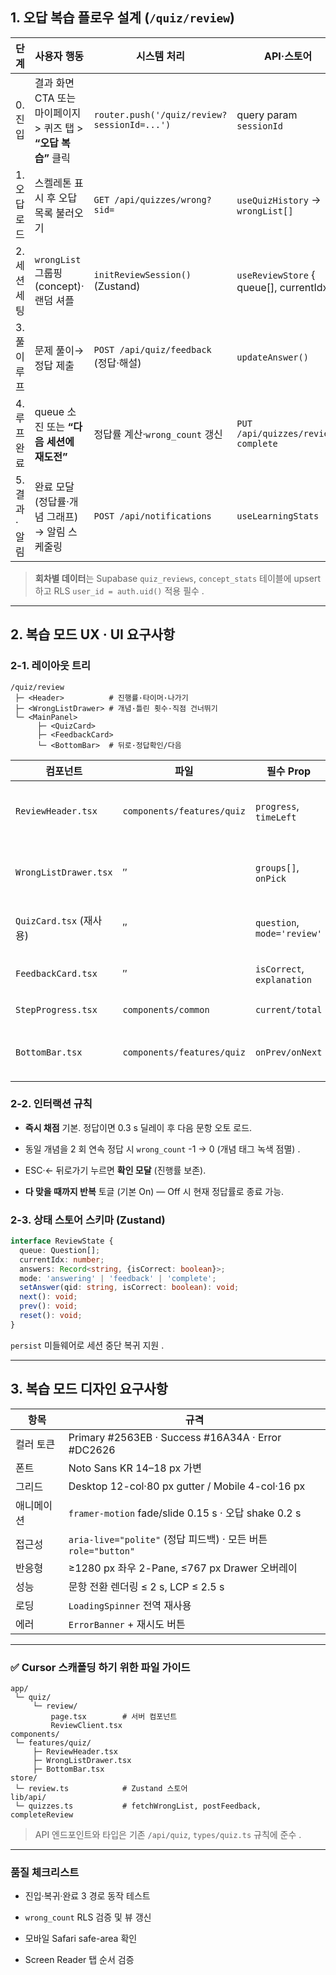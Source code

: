 ## 1. 오답 복습 플로우 설계 (`/quiz/review`)

| 단계       | 사용자 행동                                     | 시스템 처리                                      | API·스토어                                  | 상태 전이(XState)          |
| -------- | ------------------------------------------ | ------------------------------------------- | ---------------------------------------- | ---------------------- |
| 0. 진입    | 결과 화면 CTA 또는 마이페이지 > 퀴즈 탭 > **“오답 복습”** 클릭 | `router.push('/quiz/review?sessionId=...')` | query param `sessionId`                  | `idle → loading`       |
| 1. 오답 로드 | 스켈레톤 표시 후 오답 목록 불러오기                       | `GET /api/quizzes/wrong?sid=`               | `useQuizHistory` → `wrongList[]`         | `loading → ready`      |
| 2. 세션 세팅 | `wrongList` 그룹핑 (concept)·랜덤 셔플            | `initReviewSession()` (Zustand)             | `useReviewStore` { queue[], currentIdx } | `ready → answering`    |
| 3. 풀이 루프 | 문제 풀이→ 정답 제출                               | `POST /api/quiz/feedback` (정답·해설)           | `updateAnswer()`                         | `answering ↔ feedback` |
| 4. 루프 완료 | queue 소진 또는 **“다음 세션에 재도전”**               | 정답률 계산·`wrong_count` 갱신                     | `PUT /api/quizzes/review-complete`       | `feedback → complete`  |
| 5. 결과·알림 | 완료 모달 (정답률·개념 그래프) → 알림 스케줄링               | `POST /api/notifications`                   | `useLearningStats`                       | `complete → idle`      |

> **회차별 데이터**는 Supabase `quiz_reviews`, `concept_stats` 테이블에 upsert 하고 RLS `user_id = auth.uid()` 적용 필수 .

---

## 2. 복습 모드 UX · UI 요구사항

### 2-1. 레이아웃 트리

```
/quiz/review
 ├─ <Header>          # 진행률·타이머·나가기
 ├─ <WrongListDrawer> # 개념·틀린 횟수·직점 건너뛰기
 └─ <MainPanel>
      ├─ <QuizCard>
      ├─ <FeedbackCard>
      └─ <BottomBar>  # 뒤로·정답확인/다음
```

|컴포넌트|파일|필수 Prop|UX 세부|
|---|---|---|---|
|`ReviewHeader.tsx`|`components/features/quiz`|`progress`, `timeLeft`|헤더 stick·ESC → 나가기 모달|
|`WrongListDrawer.tsx`|″|`groups[]`, `onPick`|좌측 슬라이드, 모바일 Paint-over|
|`QuizCard.tsx` (재사용)|″|`question`, `mode='review'`|보기 순서 셔플·키보드 1-4|
|`FeedbackCard.tsx`|″|`isCorrect`, `explanation`|오답시 Shake 0.2 s|
|`StepProgress.tsx`|`components/common`|`current/total`|Tailwind bar|
|`BottomBar.tsx`|`components/features/quiz`|`onPrev/onNext`|고정 80 px · iOS safe-area|

### 2-2. 인터랙션 규칙

- **즉시 채점** 기본. 정답이면 0.3 s 딜레이 후 다음 문항 오토 로드.
    
- 동일 개념을 2 회 연속 정답 시 `wrong_count` -1 → 0 (개념 태그 녹색 점멸) .
    
- ESC·← 뒤로가기 누르면 **확인 모달** (진행률 보존).
    
- **다 맞을 때까지 반복** 토글 (기본 On) — Off 시 현재 정답률로 종료 가능.
    

### 2-3. 상태 스토어 스키마 (Zustand)

```ts
interface ReviewState {
  queue: Question[];
  currentIdx: number;
  answers: Record<string, {isCorrect: boolean}>;
  mode: 'answering' | 'feedback' | 'complete';
  setAnswer(qid: string, isCorrect: boolean): void;
  next(): void;
  prev(): void;
  reset(): void;
}
```

`persist` 미들웨어로 세션 중단 복귀 지원 .

---

## 3. 복습 모드 디자인 요구사항

|항목|규격|
|---|---|
|컬러 토큰|Primary #2563EB · Success #16A34A · Error #DC2626|
|폰트|Noto Sans KR 14–18 px 가변|
|그리드|Desktop 12-col·80 px gutter / Mobile 4-col·16 px|
|애니메이션|`framer-motion` fade/slide 0.15 s · 오답 shake 0.2 s|
|접근성|`aria-live="polite"` (정답 피드백) · 모든 버튼 `role="button"`|
|반응형|≥1280 px 좌우 2-Pane, ≤767 px Drawer 오버레이|
|성능|문항 전환 렌더링 ≤ 2 s, LCP ≤ 2.5 s|
|로딩|`LoadingSpinner` 전역 재사용|
|에러|`ErrorBanner` + 재시도 버튼|

---

### ✅ Cursor 스캐폴딩 하기 위한 파일 가이드

```
app/
 └─ quiz/
     └─ review/
         page.tsx        # 서버 컴포넌트
         ReviewClient.tsx
components/
 └─ features/quiz/
     ├─ ReviewHeader.tsx
     ├─ WrongListDrawer.tsx
     ├─ BottomBar.tsx
store/
 └─ review.ts            # Zustand 스토어
lib/api/
 └─ quizzes.ts           # fetchWrongList, postFeedback, completeReview
```

> API 엔드포인트와 타입은 기존 `/api/quiz`, `types/quiz.ts` 규칙에 준수 .

---

### 품질 체크리스트

-  진입·복귀·완료 3 경로 동작 테스트
    
-  `wrong_count` RLS 검증 및 뷰 갱신
    
-  모바일 Safari safe-area 확인
    
-  Screen Reader 탭 순서 검증
    
